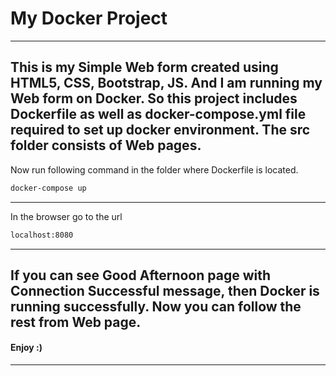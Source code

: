 # My Docker Project
--------------------------------------------------------------------------------
This is my Simple Web form created using HTML5, CSS, Bootstrap, JS. And I am running my Web form on Docker. So this project includes Dockerfile as well as docker-compose.yml file required to set up docker environment. The src folder consists of Web pages.
--------------------------------------------------------------------------------
Now run following command in the folder where Dockerfile is located. 
```sh
docker-compose up 
```
--------------------------------------------------------------------------------
In the browser go to the url 
```sh
localhost:8080 
```
--------------------------------------------------------------------------------
If you can see Good Afternoon page with  Connection Successful message, then Docker is running successfully.
Now you can follow the rest from Web page. 
--------------------------------------------------------------------------------
#### Enjoy :)
--------------------------------------------------------------------------------

